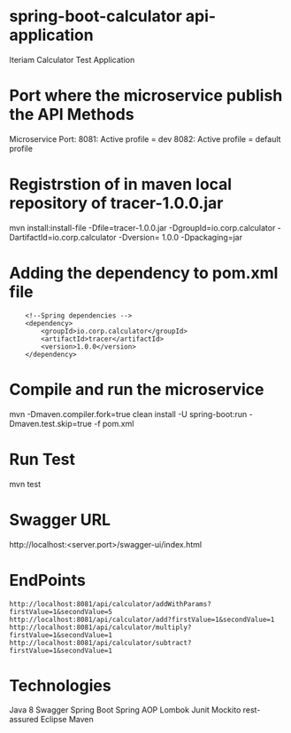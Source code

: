 # spring-boot-calculator api-application
Iteriam Calculator Test Application

# Port where the microservice publish the API Methods
Microservice Port: 
	8081: Active profile = dev
	8082: Active profile = default profile

# Registrstion of in maven local repository of tracer-1.0.0.jar
mvn install:install-file -Dfile=tracer-1.0.0.jar -DgroupId=io.corp.calculator -DartifactId=io.corp.calculator -Dversion=<version> 1.0.0 -Dpackaging=jar

# Adding the dependency to pom.xml file

		<!--Spring dependencies -->
		<dependency>
  			<groupId>io.corp.calculator</groupId>
  			<artifactId>tracer</artifactId>
  			<version>1.0.0</version>
  		</dependency>
   
# Compile and run the microservice
mvn -Dmaven.compiler.fork=true clean install -U spring-boot:run -Dmaven.test.skip=true -f pom.xml

# Run Test
mvn test

# Swagger URL
http://localhost:<server.port>/swagger-ui/index.html

# EndPoints
	http://localhost:8081/api/calculator/addWithParams?firstValue=1&secondValue=5
	http://localhost:8081/api/calculator/add?firstValue=1&secondValue=1	
	http://localhost:8081/api/calculator/multiply?firstValue=1&secondValue=1
	http://localhost:8081/api/calculator/subtract?firstValue=1&secondValue=1
	
	

# Technologies
Java 8
Swagger
Spring Boot
Spring AOP
Lombok
Junit
Mockito
rest-assured
Eclipse
Maven
